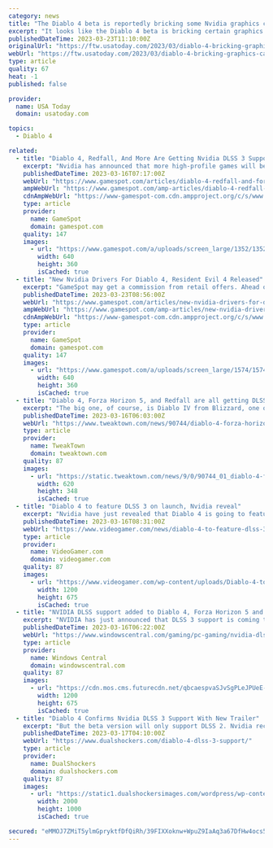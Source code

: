 ```yaml
---
category: news
title: "The Diablo 4 beta is reportedly bricking some Nvidia graphics cards"
excerpt: "It looks like the Diablo 4 beta is bricking certain graphics cards thanks to a bug that seems similar to another MMO’s issue (thanks, PC Gamer). Much like Amazon’s New World in 2021, Diablo 4 seems to ..."
publishedDateTime: 2023-03-23T11:10:00Z
originalUrl: "https://ftw.usatoday.com/2023/03/diablo-4-bricking-graphics-cards"
webUrl: "https://ftw.usatoday.com/2023/03/diablo-4-bricking-graphics-cards"
type: article
quality: 67
heat: -1
published: false

provider:
  name: USA Today
  domain: usatoday.com

topics:
  - Diablo 4

related:
  - title: "Diablo 4, Redfall, And More Are Getting Nvidia DLSS 3 Support"
    excerpt: "Nvidia has announced that more high-profile games will be receiving a boost from AI-powered Deep Learning Super Sampling (DLSS) technology, including Diablo IV, Redfall, and Forza Horizon 5. Microsoft ..."
    publishedDateTime: 2023-03-16T07:17:00Z
    webUrl: "https://www.gamespot.com/articles/diablo-4-redfall-and-forza-horizon-5-are-getting-nvidia-dlss-3-support/1100-6512397/"
    ampWebUrl: "https://www.gamespot.com/amp-articles/diablo-4-redfall-and-forza-horizon-5-are-getting-nvidia-dlss-3-support/1100-6512397/"
    cdnAmpWebUrl: "https://www-gamespot-com.cdn.ampproject.org/c/s/www.gamespot.com/amp-articles/diablo-4-redfall-and-forza-horizon-5-are-getting-nvidia-dlss-3-support/1100-6512397/"
    type: article
    provider:
      name: GameSpot
      domain: gamespot.com
    quality: 147
    images:
      - url: "https://www.gamespot.com/a/uploads/screen_large/1352/13527689/4093510-cp2077_comparison_dlss.mp4.00_00_18_52.still001.jpg"
        width: 640
        height: 360
        isCached: true
  - title: "New Nvidia Drivers For Diablo 4, Resident Evil 4 Released"
    excerpt: "GameSpot may get a commission from retail offers. Ahead of the release of Capcom's Resident Evil 4 remake and the launch of Diablo 4's open beta this week, Nvidia has released its latest Game Ready ..."
    publishedDateTime: 2023-03-23T08:56:00Z
    webUrl: "https://www.gamespot.com/articles/new-nvidia-drivers-for-diablo-4-resident-evil-4-released/1100-6512642/"
    ampWebUrl: "https://www.gamespot.com/amp-articles/new-nvidia-drivers-for-diablo-4-resident-evil-4-released/1100-6512642/"
    cdnAmpWebUrl: "https://www-gamespot-com.cdn.ampproject.org/c/s/www.gamespot.com/amp-articles/new-nvidia-drivers-for-diablo-4-resident-evil-4-released/1100-6512642/"
    type: article
    provider:
      name: GameSpot
      domain: gamespot.com
    quality: 147
    images:
      - url: "https://www.gamespot.com/a/uploads/screen_large/1574/15746725/4052304-re4_trailer_site.jpg"
        width: 640
        height: 360
        isCached: true
  - title: "Diablo 4, Forza Horizon 5, and Redfall are all getting DLSS 3 support"
    excerpt: "The big one, of course, is Diablo IV from Blizzard, one of the most highly anticipated game releases in years. When the game makes its long-awaited debut on PC on June 6, 2023, it will launch with ..."
    publishedDateTime: 2023-03-16T06:03:00Z
    webUrl: "https://www.tweaktown.com/news/90744/diablo-4-forza-horizon-5-and-redfall-are-all-getting-dlss-3-support/index.html"
    type: article
    provider:
      name: TweakTown
      domain: tweaktown.com
    quality: 87
    images:
      - url: "https://static.tweaktown.com/news/9/0/90744_01_diablo-4-forza-horizon-5-and-redfall-are-all-getting-dlss-3-support.jpg"
        width: 620
        height: 348
        isCached: true
  - title: "Diablo 4 to feature DLSS 3 on launch, Nvidia reveal"
    excerpt: "Nvidia have just revealed that Diablo 4 is going to feature DLSS 3 on launch. With the closed beta kicking off on March 17th, Blizzard’s upcoming ARPG has just seen some delightful news before it ..."
    publishedDateTime: 2023-03-16T08:31:00Z
    webUrl: "https://www.videogamer.com/news/diablo-4-to-feature-dlss-3-on-launch/"
    type: article
    provider:
      name: VideoGamer.com
      domain: videogamer.com
    quality: 87
    images:
      - url: "https://www.videogamer.com/wp-content/uploads/Diablo-4-to-feature-DLSS-3-on-launch.jpg"
        width: 1200
        height: 675
        isCached: true
  - title: "NVIDIA DLSS support added to Diablo 4, Forza Horizon 5 and Redfall"
    excerpt: "NVIDIA has just announced that DLSS 3 support is coming to blockbuster games Diablo 4, Forza Horizon 5 and Redfall. DLSS uses artificial intelligence to boost a game's framerate performance and ..."
    publishedDateTime: 2023-03-16T06:22:00Z
    webUrl: "https://www.windowscentral.com/gaming/pc-gaming/nvidia-dlss-support-added-to-diablo-4-forza-horizon-5-and-redfall"
    type: article
    provider:
      name: Windows Central
      domain: windowscentral.com
    quality: 87
    images:
      - url: "https://cdn.mos.cms.futurecdn.net/qbcaespvaSJvSgPLeJPUeE-1200-80.jpg"
        width: 1200
        height: 675
        isCached: true
  - title: "Diablo 4 Confirms Nvidia DLSS 3 Support With New Trailer"
    excerpt: "But the beta version will only support DLSS 2. Nvidia recently shared a brief teaser trailer for Diablo 4, confirming that the game will be released with DLSS 3 support. However, this doesn't include ..."
    publishedDateTime: 2023-03-17T04:10:00Z
    webUrl: "https://www.dualshockers.com/diablo-4-dlss-3-support/"
    type: article
    provider:
      name: DualShockers
      domain: dualshockers.com
    quality: 87
    images:
      - url: "https://static1.dualshockersimages.com/wordpress/wp-content/uploads/2023/03/diablo-4-1.jpg"
        width: 2000
        height: 1000
        isCached: true

secured: "eMMOJ7ZMiT5ylmGpryktfDfQiRh/39FIXXoknw+WpuZ9IaAq3a67DfHw4ocs5rT9bdA784XSidGH/0prAE6nZvCBPSaY7nkvyXBchCpcTe+wpBi0IkRZ8RUoch8Rg+T4jNADsMgIzuHfKmJZkA/ux0/XCLiFtO6HDqMvRxApI+LCu7lT/mHjolpuRh22lk2QyLPXZOgwRbMHcGIPdz9K9ffoMUFH+OVTh6CCIcQr+rqUaZMWdLVXKI7BKaMX+908wvdIT+hP+VMuK/rDjUktAZTihIIAosSKz5ukuRK9gkotQc5QIP07uMeqE/ZhYoXxPFdQBoZRWI18z0AYMu+OjByk8UixfZztVf4KEAm+nPk=;gDCbWEp6oaR17GCVokGg4w=="
---
```


